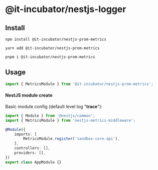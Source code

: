 # @it-incubator/nestjs-logger

## Install

```
npm install @it-incubator/nestjs-prom-metrics

yarn add @it-incubator/nestjs-prom-metrics

pnpm i @it-incubator/nestjs-prom-metrics
```
## Usage


```javascript
import { MetricsModule } from '@it-incubator/nestjs-prom-metrics';
```

#### NestJS module create

Basic module config (default level log "**trace**"):

```typescript
import { Module } from '@nestjs/common';
import { MetricsModule } from 'nestjs-metrics-middleware';

@Module({
    imports: [
        MetricsModule.register('sandbox-core-api'),
    ],
    controllers: [],
    providers: [],
})
export class AppModule {}
```


